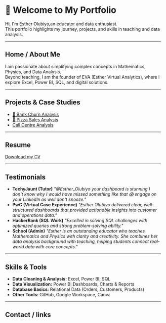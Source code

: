 # 👋 Welcome to My Portfolio  
Hi, I'm Esther Olubiyo,an educator and data enthusiast.  
This portfolio highlights my journey, projects, and skills in teaching and data analysis.  

---

## Home / About Me  
I am passionate about simplifying complex concepts in Mathematics, Physics, and Data Analysis.  
Beyond teaching, I am the founder of EVA (Esther Virtual Analytics), where I explore Excel, Power BI, SQL, and digital solutions.  

---

## Projects & Case Studies  
- [🏦 Bank Churn Analysis](https://github.com/EstherOlubiyo/Bank-Churn-Analysis)  
- [🍕 Pizza Sales Analysis](https://github.com/EstherOlubiyo/Pizza-Sales-Analysis)  
- [Call Centre Analysis](https://github.com/EstherOlubiyo/Call-Centre-Analysis-PwC)

---

## Resume  
[Download my CV](https://github.com/EstherOlubiyo/EstherOlubiyo.github.io/blob/main/ESTHER%20YETUNDE%20OLUBIYO%20CV.pdf)

---

## Testimonials   
- **TechyJaunt (Tutor)**
*"@Esther_Olubiyo your dashboard is stunning I don't know why I would have missed something like that 😱 engage on your LinkedIn as well don't snooze."*
- **PwC (Virtual Case Experience)** *"Esther Olubiyo delivered clear, well-structured dashboards that provided actionable insights into customer and operations data."*  
- **HackerRank (SQL Work)**
*"Excelled in solving SQL challenges with optimized queries and strong problem-solving ability."*  
- **School (Admin)**
*"Esther is an outstanding educator who teaches Mathematics and Physics with clarity and creativity. She combines her data analysis background with teaching, helping students connect real-world data with core concepts."*  

---

## Skills & Tools
- **Data Cleaning & Analysis:** Excel, Power BI, SQL
- **Data Visualization:** Power BI Dashboards, Charts & Reports  
- **Database Basics:** Relational Data (Orders, Customers, Products)  
- **Other Tools:** GitHub, Google Workspace, Canva

---

## Contact / links 
